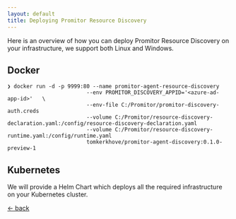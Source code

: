 ```yaml
---
layout: default
title: Deploying Promitor Resource Discovery
---
```


Here is an overview of how you can deploy Promitor Resource Discovery on your infrastructure, we support both Linux and Windows.

## Docker

```shell
❯ docker run -d -p 9999:80 --name promitor-agent-resource-discovery
                         --env PROMITOR_DISCOVERY_APPID='<azure-ad-app-id>'   \
                         --env-file C:/Promitor/promitor-discovery-auth.creds
                         --volume C:/Promitor/resource-discovery-declaration.yaml:/config/resource-discovery-declaration.yaml
                         --volume C:/Promitor/resource-discovery-runtime.yaml:/config/runtime.yaml
                         tomkerkhove/promitor-agent-discovery:0.1.0-preview-1
```

## Kubernetes

We will provide a Helm Chart which deploys all the required infrastructure on your
Kubernetes cluster.

[&larr; back](/)
